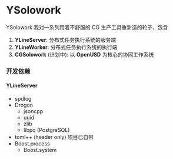 # YSolowork
YSolowork 我对一系列用着不舒服的 CG 生产工具重新造的轮子，包含
1. **YLineServer**: 分布式任务执行系统的服务端
2. **YLineWorker**: 分布式任务执行系统的执行端 
3. **CGSolowork** (计划中): 以 **OpenUSD** 为核心的协同工作系统 

### 开发依赖

#### YLineServer
- spdlog
- Drogon
    - jsoncpp
    - uuid
    - zlib
    - libpq (PostgreSQL)
- toml++ (header only) 项目已自带
- Boost.process
    - Boost.system
